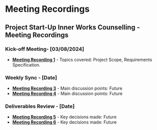 # Meeting Recordings

## Project Start-Up Inner Works Counselling - Meeting Recordings

### Kick-off Meeting- [03/08/2024]

- **[Meeting Recording 1](https://youtu.be/FeP3gBrLT7I)** - Topics covered: Project Scope, Requirements Specification.

### Weekly Sync - [Date]

- **[Meeting Recording 3](https://github.com/gong-sh/minutes-of-meeting-markdown)** - Main discussion points: Future
- **[Meeting Recording 4](https://github.com/gong-sh/minutes-of-meeting-markdown)** - Main discussion points: Future

### Deliverables Review - [Date]

- **[Meeting Recording 5](https://github.com/gong-sh/minutes-of-meeting-markdown)** - Key decisions made: Future
- **[Meeting Recording 6](https://github.com/gong-sh/minutes-of-meeting-markdown)** - Key decisions made: Future


